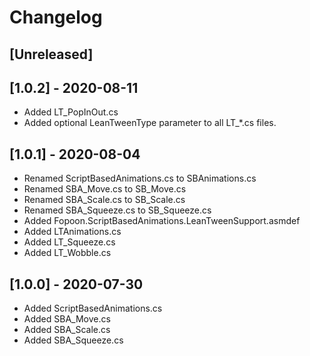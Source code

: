 # Changelog

## [Unreleased]

## [1.0.2] - 2020-08-11
- Added LT_PopInOut.cs
- Added optional LeanTweenType parameter to all LT_*.cs files.

## [1.0.1] - 2020-08-04

- Renamed ScriptBasedAnimations.cs to SBAnimations.cs
- Renamed SBA_Move.cs to SB_Move.cs
- Renamed SBA_Scale.cs to SB_Scale.cs
- Renamed SBA_Squeeze.cs to SB_Squeeze.cs
- Added Fopoon.ScriptBasedAnimations.LeanTweenSupport.asmdef
- Added LTAnimations.cs
- Added LT_Squeeze.cs
- Added LT_Wobble.cs

## [1.0.0] - 2020-07-30

- Added ScriptBasedAnimations.cs
- Added SBA_Move.cs
- Added SBA_Scale.cs
- Added SBA_Squeeze.cs